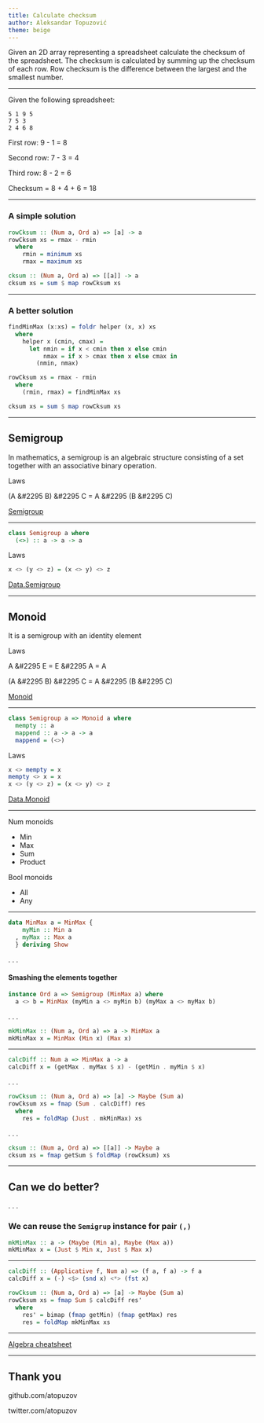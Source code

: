 ```yaml
---
title: Calculate checksum
author: Aleksandar Topuzović
theme: beige
---
```


Given an 2D array representing a spreadsheet calculate
the checksum of the spreadsheet. The checksum is calculated
by summing up the checksum of each row. Row checksum is the
difference between the largest and the smallest number.

------------

Given the following spreadsheet:
```
5 1 9 5
7 5 3
2 4 6 8
```

First row: 9 - 1 = 8

Second row: 7 - 3 = 4

Third row: 8 - 2 = 6

Checksum = 8 + 4 + 6 = 18

------------

### A simple solution

```haskell
rowCksum :: (Num a, Ord a) => [a] -> a
rowCksum xs = rmax - rmin
  where
    rmin = minimum xs
    rmax = maximum xs

cksum :: (Num a, Ord a) => [[a]] -> a
cksum xs = sum $ map rowCksum xs
```

------------

### A better solution
```haskell
findMinMax (x:xs) = foldr helper (x, x) xs
  where
    helper x (cmin, cmax) =
      let nmin = if x < cmin then x else cmin
          nmax = if x > cmax then x else cmax in
        (nmin, nmax)

rowCksum xs = rmax - rmin
  where
    (rmin, rmax) = findMinMax xs

cksum xs = sum $ map rowCksum xs
```

------------

## Semigroup

In mathematics, a semigroup is an algebraic structure consisting of a set together with an associative binary operation.

Laws

(A &#2295 B) &#2295 C = A &#2295 (B &#2295 C)

[Semigroup](https://en.wikipedia.org/wiki/Semigroup)

------------

```haskell
class Semigroup a where
  (<>) :: a -> a -> a
```

Laws
```haskell
x <> (y <> z) = (x <> y) <> z
```

[Data.Semigroup](https://hackage.haskell.org/package/base/docs/Data-Semigroup.html)


------------

## Monoid

It is a semigroup with an identity element

Laws

A &#2295 E = E &#2295 A = A

(A &#2295 B) &#2295 C = A &#2295 (B &#2295 C)

[Monoid](https://en.wikipedia.org/wiki/Monoid)

------------

```haskell
class Semigroup a => Monoid a where
  mempty :: a
  mappend :: a -> a -> a
  mappend = (<>)
```

Laws
```haskell
x <> mempty = x
mempty <> x = x
x <> (y <> z) = (x <> y) <> z
```

[Data.Monoid](https://hackage.haskell.org/package/base/docs/Data-Monoid.html)

------------

 Num monoids
 * Min
 * Max
 * Sum
 * Product

 Bool monoids
 * All
 * Any

------------

```haskell
data MinMax a = MinMax {
    myMin :: Min a
  , myMax :: Max a
  } deriving Show

```
. . .

#### Smashing the elements together
```haskell
instance Ord a => Semigroup (MinMax a) where
  a <> b = MinMax (myMin a <> myMin b) (myMax a <> myMax b)

```
. . .

```haskell
mkMinMax :: (Num a, Ord a) => a -> MinMax a
mkMinMax x = MinMax (Min x) (Max x)
```

------------

```haskell
calcDiff :: Num a => MinMax a -> a
calcDiff x = (getMax . myMax $ x) - (getMin . myMin $ x)
```
. . .

```haskell
rowCksum :: (Num a, Ord a) => [a] -> Maybe (Sum a)
rowCksum xs = fmap (Sum . calcDiff) res
  where
    res = foldMap (Just . mkMinMax) xs
```
. . .
```haskell
cksum :: (Num a, Ord a) => [[a]] -> Maybe a
cksum xs = fmap getSum $ foldMap (rowCksum) xs
```

------------

## Can we do better?
. . .

### We can reuse the `Semigrup` instance for pair `(,)`

```haskell
mkMinMax :: a -> (Maybe (Min a), Maybe (Max a))
mkMinMax x = (Just $ Min x, Just $ Max x)
```

------------

```haskell
calcDiff :: (Applicative f, Num a) => (f a, f a) -> f a
calcDiff x = (-) <$> (snd x) <*> (fst x)

rowCksum :: (Num a, Ord a) => [a] -> Maybe (Sum a)
rowCksum xs = fmap Sum $ calcDiff res'
  where
    res' = bimap (fmap getMin) (fmap getMax) res
    res = foldMap mkMinMax xs
```

------------

[Algebra cheatsheet](https://argumatronic.com/posts/2019-06-21-algebra-cheatsheet.html)

------------

## Thank you

github.com/atopuzov

twitter.com/atopuzov
